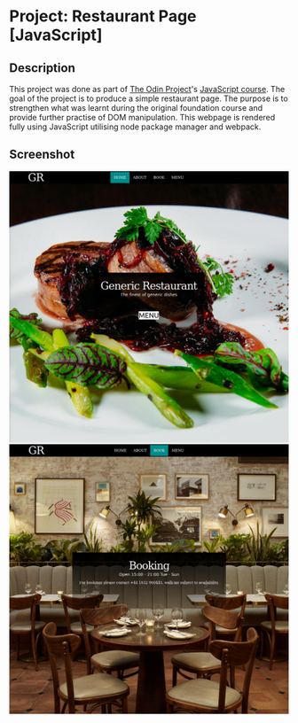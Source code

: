 # Project: Restaurant Page [JavaScript]

## Description

This project was done as part of [The Odin Project](https://www.theodinproject.com/)'s [JavaScript course](https://www.theodinproject.com/paths/full-stack-ruby-on-rails/courses/javascript). The goal of the project is to produce a simple restaurant page. The purpose is to strengthen what was learnt during the original foundation course and provide further practise of DOM manipulation. This webpage is rendered fully using JavaScript utilising node package manager and webpack.

## Screenshot

![Screenshot #1](images/screenshot1.png?raw=true "Screenshot #1")
![Screenshot #2](images/screenshot2.png?raw=true "Screenshot #2")

